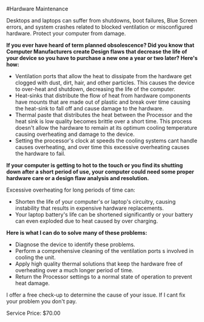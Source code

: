 #Hardware Maintenance

Desktops and laptops can suffer from shutdowns, boot failures, Blue Screen errors, and system crashes related to blocked ventilation or misconfigured hardware. Protect your computer from damage.

**If you ever have heard of term planned obsolescence? Did you know that Computer Manufacturers create Design flaws that decrease the life of your device so you have to purchase a new one a year or two later? Here's how:**

- Ventilation ports that allow the heat to dissipate from the hardware get clogged with dust, dirt, hair, and other particles. This causes the device to over-heat and shutdown, decreasing the life of the computer.
- Heat-sinks that distribute the flow of heat from hardware components have mounts that are made out of plastic and break over time causing the heat-sink to fall off and cause damage to the hardware.
- Thermal paste that distributes the heat between the Processor and the heat sink is low quality becomes brittle over a short time. This process doesn't allow the hardware to remain at its optimum cooling temperature causing overheating and damage to the device.
- Setting the processor's clock at speeds the cooling systems cant handle causes overheating, and over time this excessive overheating causes the hardware to fail.

**If your computer is getting to hot to the touch or you find its shutting down after a short period of use, your computer could need some proper hardware care or a design flaw analysis and resolution.**

Excessive overheating for long periods of time can:

- Shorten the life of your computer's or laptop's circuitry, causing instability that results in expensive hardware replacements.
- Your laptop battery's life can be shortened significantly or your battery can even exploded due to heat caused by over charging.


**Here is what I can do to solve many of these problems:**

- Diagnose the device to identify these problems.
- Perform a comprehensive cleaning of the ventilation ports s involved in cooling the unit.
- Apply high quality thermal solutions that keep the hardware free of overheating over a much longer period of time.
- Return the Processor settings to a normal state of operation to prevent heat damage.

I offer a free check-up to determine the cause of your issue. If I cant fix your problem you don't pay.

Service Price: $70.00